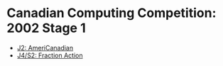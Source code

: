 # Canadian Computing Competition: 2002 Stage 1

* [J2: AmeriCanadian][]
* [J4/S2: Fraction Action][]

[J2: AmeriCanadian]:      http://www.dmoj.ca/problem/ccc02j2
[J4/S2: Fraction Action]: https://dmoj.ca/problem/ccc02s2
